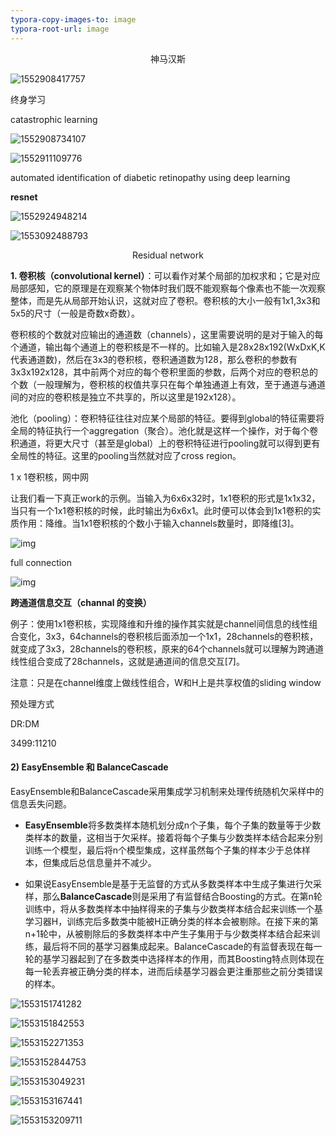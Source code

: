```yaml
---
typora-copy-images-to: image
typora-root-url: image
---
```


<center>神马汉斯</center>

![1552908417757](1552908417757.png)

终身学习

catastrophic learning

![1552908734107](/1552908734107.png)

![1552911109776](/1552911109776.png)

automated identification of diabetic retinopathy using deep learning 

**resnet**



![1552924948214](/1552924948214.png)

![1553092488793](/1553092488793.png)



<center>
    Residual network
</center>

**1. 卷积核（convolutional kernel）**：可以看作对某个局部的加权求和；它是对应局部感知，它的原理是在观察某个物体时我们既不能观察每个像素也不能一次观察整体，而是先从局部开始认识，这就对应了卷积。卷积核的大小一般有1x1,3x3和5x5的尺寸（一般是奇数x奇数）。



卷积核的个数就对应输出的通道数（channels），这里需要说明的是对于输入的每个通道，输出每个通道上的卷积核是不一样的。比如输入是28x28x192(WxDxK,K代表通道数)，然后在3x3的卷积核，卷积通道数为128，那么卷积的参数有3x3x192x128，其中前两个对应的每个卷积里面的参数，后两个对应的卷积总的个数（一般理解为，卷积核的权值共享只在每个单独通道上有效，至于通道与通道间的对应的卷积核是独立不共享的，所以这里是192x128）。



池化（pooling）：卷积特征往往对应某个局部的特征。要得到global的特征需要将全局的特征执行一个aggregation（聚合）。池化就是这样一个操作，对于每个卷积通道，将更大尺寸（甚至是global）上的卷积特征进行pooling就可以得到更有全局性的特征。这里的pooling当然就对应了cross region。



1 x 1卷积核，网中网

让我们看一下真正work的示例。当输入为6x6x32时，1x1卷积的形式是1x1x32，当只有一个1x1卷积核的时候，此时输出为6x6x1。此时便可以体会到1x1卷积的实质作用：降维。当1x1卷积核的个数小于输入channels数量时，即降维[3]。

![img](https://pic4.zhimg.com/80/v2-9fa17784edcb8483099e95920799c357_hd.jpg)



full connection

![img](https://pic3.zhimg.com/80/v2-495ba8088403c1d4374cdf77dbb104a6_hd.jpg)



**跨通道信息交互（channal 的变换）**

例子：使用1x1卷积核，实现降维和升维的操作其实就是channel间信息的线性组合变化，3x3，64channels的卷积核后面添加一个1x1，28channels的卷积核，就变成了3x3，28channels的卷积核，原来的64个channels就可以理解为跨通道线性组合变成了28channels，这就是通道间的信息交互[7]。



注意：只是在channel维度上做线性组合，W和H上是共享权值的sliding window

预处理方式





DR:DM

3499:11210





#### 2) EasyEnsemble 和 BalanceCascade

EasyEnsemble和BalanceCascade采用集成学习机制来处理传统随机欠采样中的信息丢失问题。

- **EasyEnsemble**将多数类样本随机划分成n个子集，每个子集的数量等于少数类样本的数量，这相当于欠采样。接着将每个子集与少数类样本结合起来分别训练一个模型，最后将n个模型集成，这样虽然每个子集的样本少于总体样本，但集成后总信息量并不减少。

- 如果说EasyEnsemble是基于无监督的方式从多数类样本中生成子集进行欠采样，那么**BalanceCascade**则是采用了有监督结合Boosting的方式。在第n轮训练中，将从多数类样本中抽样得来的子集与少数类样本结合起来训练一个基学习器H，训练完后多数类中能被H正确分类的样本会被剔除。在接下来的第n+1轮中，从被剔除后的多数类样本中产生子集用于与少数类样本结合起来训练，最后将不同的基学习器集成起来。BalanceCascade的有监督表现在每一轮的基学习器起到了在多数类中选择样本的作用，而其Boosting特点则体现在每一轮丢弃被正确分类的样本，进而后续基学习器会更注重那些之前分类错误的样本。



![1553151741282](/1553151741282.png)

![1553151842553](/1553151842553.png)

![1553152271353](/1553152271353.png)

![1553152844753](/1553152844753.png)

![1553153049231](/1553153049231.png)

![1553153167441](/1553153167441.png)

![1553153209711](/1553153209711.png)

